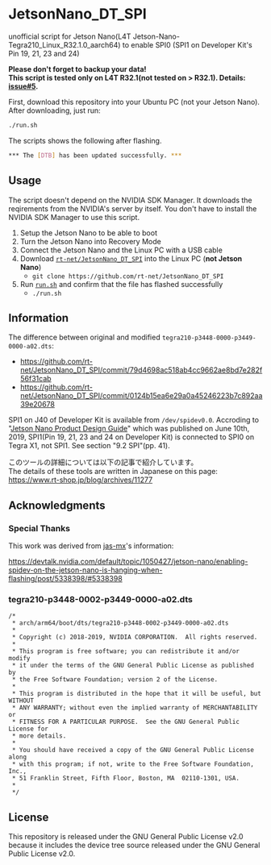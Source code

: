 # JetsonNano_DT_SPI

unofficial script for Jetson Nano(L4T Jetson-Nano-Tegra210_Linux_R32.1.0_aarch64) to enable SPI0 (SPI1 on Developer Kit's Pin 19, 21, 23 and 24)

__Please don't forget to backup your data!__  
__This script is tested only on L4T R32.1(not tested on > R32.1).  Details: [issue#5](https://github.com/rt-net/JetsonNano_DT_SPI/issues/5).__

First, download this repository into your Ubuntu PC (not your Jetson Nano).  
After downloading, just run:

```sh
./run.sh
```

The scripts shows the following after flashing.

```sh
*** The [DTB] has been updated successfully. ***
```

## Usage

The script doesn't depend on the NVIDIA SDK Manager. It downloads the reqirements from the NVIDIA's server by itself.  You don't have to install the NVIDIA SDK Manager to use this script.

1. Setup the Jetson Nano to be able to boot
2. Turn the Jetson Nano into Recovery Mode
3. Connect the Jetson Nano and the Linux PC with a USB cable
4. Download [`rt-net/JetsonNano_DT_SPI`](https://github.com/rt-net/JetsonNano_DT_SPI) into the Linux PC (__not Jetson Nano__)
    * `git clone https://github.com/rt-net/JetsonNano_DT_SPI`
5. Run [`run.sh`](https://github.com/rt-net/JetsonNano_DT_SPI/blob/master/run.sh) and confirm that the file has flashed successfully
    * `./run.sh`

## Information

The difference between original and modified `tegra210-p3448-0000-p3449-0000-a02.dts`:  
* https://github.com/rt-net/JetsonNano_DT_SPI/commit/79d4698ac518ab4cc9662ae8bd7e282f56f31cab
* https://github.com/rt-net/JetsonNano_DT_SPI/commit/0124b15ea6e29a0a45246223b7c892aa39e20678

SPI1 on J40 of Developer Kit is available from `/dev/spidev0.0`.
Accroding to "[Jetson Nano Product Design Guide](https://developer.nvidia.com/embedded/dlc/jetson-nano-product-design-guide)" which was published on June 10th, 2019, SPI1(Pin 19, 21, 23 and 24 on Developer Kit) is connected to SPI0 on Tegra X1, not SPI1.  See section "9.2 SPI"(pp. 41).

このツールの詳細については以下の記事で紹介しています。  
The details of these tools are written in Japanese on this page:  
https://www.rt-shop.jp/blog/archives/11277

## Acknowledgments

### Special Thanks

This work was derived from [jas-mx](https://devtalk.nvidia.com/member/3084736/)'s information:

https://devtalk.nvidia.com/default/topic/1050427/jetson-nano/enabling-spidev-on-the-jetson-nano-is-hanging-when-flashing/post/5338398/#5338398

### tegra210-p3448-0002-p3449-0000-a02.dts

```
/*
 * arch/arm64/boot/dts/tegra210-p3448-0002-p3449-0000-a02.dts
 *
 * Copyright (c) 2018-2019, NVIDIA CORPORATION.  All rights reserved.
 *
 * This program is free software; you can redistribute it and/or modify
 * it under the terms of the GNU General Public License as published by
 * the Free Software Foundation; version 2 of the License.
 *
 * This program is distributed in the hope that it will be useful, but WITHOUT
 * ANY WARRANTY; without even the implied warranty of MERCHANTABILITY or
 * FITNESS FOR A PARTICULAR PURPOSE.  See the GNU General Public License for
 * more details.
 *
 * You should have received a copy of the GNU General Public License along
 * with this program; if not, write to the Free Software Foundation, Inc.,
 * 51 Franklin Street, Fifth Floor, Boston, MA  02110-1301, USA.
 *
 */
```

## License

This repository is released under the GNU General Public License v2.0 because it includes the device tree source released under the GNU General Public License v2.0.
